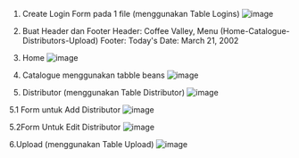 1. Create Login Form pada 1 file (menggunakan Table Logins)
![image](https://github.com/user-attachments/assets/27558a6f-dcc7-4b22-99bb-d5c7b0f3bbd3)

2. Buat Header dan Footer
Header: Coffee Valley, Menu (Home-Catalogue-Distributors-Upload)
Footer: Today's Date: March 21, 2002
3. Home
![image](https://github.com/user-attachments/assets/091261ed-c8d3-4ff4-9c24-4804ec75bf1d)

4. Catalogue menggunakan tabble beans
![image](https://github.com/user-attachments/assets/8ea426fe-065d-40a8-b5e8-e091304625b0)

5. Distributor (menggunakan Table Distributor)
![image](https://github.com/user-attachments/assets/d210e123-deed-4daf-8f3b-20929f550e00)

5.1 Form untuk Add Distributor
![image](https://github.com/user-attachments/assets/5c3ad127-2f9b-4495-97fd-32655baa3fea)

5.2Form Untuk Edit Distributor
![image](https://github.com/user-attachments/assets/8d27fbbb-172d-44df-bb57-2f47688ba78a)

6.Upload (menggunakan Table Upload)
![image](https://github.com/user-attachments/assets/67af514a-59c1-4e4d-9425-13377cf39ea4)


